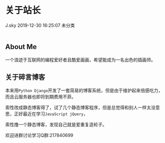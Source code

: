 <div class="blog-article">
<h1 class="title">关于站长</h1>
<span class="author">J.sky</span>
<span class="time">2019-12-30 16:25:07</span>
<span class="tag">未分类</span>
</div>
</br>

## About Me

一个浪迹于互联网的编程爱好者且酷爱画画，希望能成为一名出色的插画师。

## 关于碎言博客

本来用`Python Django`开发了一套简易的博客系统，但是由于维护起来倍感吃力，而且云服务器也即将到期费用不菲。

索性改成静态博客得了，试了几个静态博客程序，但是总觉得和别人一样太没意思，正好最近在学习`JavaScript jQuery`，

索性撸一个静态博客，发现自己就是爱重复造轮子。

欢迎进群讨论学习Q群:217840699

